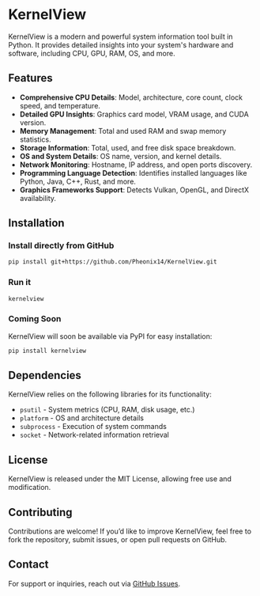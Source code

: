 # KernelView

KernelView is a modern and powerful system information tool built in Python. It provides detailed insights into your system's hardware and software, including CPU, GPU, RAM, OS, and more.

## Features
- **Comprehensive CPU Details**: Model, architecture, core count, clock speed, and temperature.
- **Detailed GPU Insights**: Graphics card model, VRAM usage, and CUDA version.
- **Memory Management**: Total and used RAM and swap memory statistics.
- **Storage Information**: Total, used, and free disk space breakdown.
- **OS and System Details**: OS name, version, and kernel details.
- **Network Monitoring**: Hostname, IP address, and open ports discovery.
- **Programming Language Detection**: Identifies installed languages like Python, Java, C++, Rust, and more.
- **Graphics Frameworks Support**: Detects Vulkan, OpenGL, and DirectX availability.

## Installation
### Install directly from GitHub
```sh
pip install git+https://github.com/Pheonix14/KernelView.git
```

### Run it
```sh
kernelview
```

### Coming Soon
KernelView will soon be available via PyPI for easy installation:
```sh
pip install kernelview
```

## Dependencies
KernelView relies on the following libraries for its functionality:
- `psutil` - System metrics (CPU, RAM, disk usage, etc.)
- `platform` - OS and architecture details
- `subprocess` - Execution of system commands
- `socket` - Network-related information retrieval

## License
KernelView is released under the MIT License, allowing free use and modification.

## Contributing
Contributions are welcome! If you’d like to improve KernelView, feel free to fork the repository, submit issues, or open pull requests on GitHub.

## Contact
For support or inquiries, reach out via [GitHub Issues](https://github.com/Pheonix14/KernelView).

